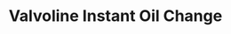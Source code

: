 ---
title: "Valvoline Instant Oil Change"
url: /martinez/valvoline-instant-oil-change/
shop: car repair
---
